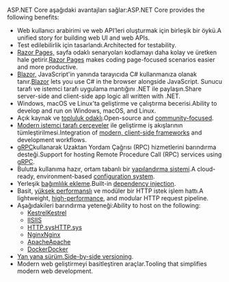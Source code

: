 <span data-ttu-id="beadc-101">ASP.NET Core aşağıdaki avantajları sağlar:</span><span class="sxs-lookup"><span data-stu-id="beadc-101">ASP.NET Core provides the following benefits:</span></span>

* <span data-ttu-id="beadc-102">Web kullanıcı arabirimi ve web API’leri oluşturmak için birleşik bir öykü.</span><span class="sxs-lookup"><span data-stu-id="beadc-102">A unified story for building web UI and web APIs.</span></span>
* <span data-ttu-id="beadc-103">Test edilebilirlik için tasarlandı.</span><span class="sxs-lookup"><span data-stu-id="beadc-103">Architected for testability.</span></span>
* <span data-ttu-id="beadc-104">[Razor Pages,](xref:razor-pages/index) sayfa odaklı senaryoları kodlamayı daha kolay ve üretken hale getirir.</span><span class="sxs-lookup"><span data-stu-id="beadc-104">[Razor Pages](xref:razor-pages/index) makes coding page-focused scenarios easier and more productive.</span></span>
* <span data-ttu-id="beadc-105">[Blazor,](xref:blazor/index) JavaScript'in yanında tarayıcıda C# kullanmanıza olanak tanır.</span><span class="sxs-lookup"><span data-stu-id="beadc-105">[Blazor](xref:blazor/index) lets you use C# in the browser alongside JavaScript.</span></span> <span data-ttu-id="beadc-106">Sunucu tarafı ve istemci tarafı uygulama mantığını .NET ile paylaşın.</span><span class="sxs-lookup"><span data-stu-id="beadc-106">Share server-side and client-side app logic all written with .NET.</span></span>
* <span data-ttu-id="beadc-107">Windows, macOS ve Linux'ta geliştirme ve çalıştırma becerisi.</span><span class="sxs-lookup"><span data-stu-id="beadc-107">Ability to develop and run on Windows, macOS, and Linux.</span></span>
* <span data-ttu-id="beadc-108">Açık kaynak ve [topluluk odaklı](https://live.asp.net/).</span><span class="sxs-lookup"><span data-stu-id="beadc-108">Open-source and [community-focused](https://live.asp.net/).</span></span>
* <span data-ttu-id="beadc-109">[Modern istemci tarafı çerçeveler](xref:blazor/index) ile geliştirme iş akışlarının tümleştirilmesi.</span><span class="sxs-lookup"><span data-stu-id="beadc-109">Integration of [modern, client-side frameworks](xref:blazor/index) and development workflows.</span></span>
* <span data-ttu-id="beadc-110">[gRPC](xref:grpc/index)kullanarak Uzaktan Yordam Çağrısı (RPC) hizmetlerini barındırma desteği.</span><span class="sxs-lookup"><span data-stu-id="beadc-110">Support for hosting Remote Procedure Call (RPC) services using [gRPC](xref:grpc/index).</span></span>
* <span data-ttu-id="beadc-111">Bulutta kullanıma hazır, ortam tabanlı bir [yapılandırma sistemi](xref:fundamentals/configuration/index).</span><span class="sxs-lookup"><span data-stu-id="beadc-111">A cloud-ready, environment-based [configuration system](xref:fundamentals/configuration/index).</span></span>
* <span data-ttu-id="beadc-112">Yerleşik [bağımlılık ekleme](xref:fundamentals/dependency-injection).</span><span class="sxs-lookup"><span data-stu-id="beadc-112">Built-in [dependency injection](xref:fundamentals/dependency-injection).</span></span>
* <span data-ttu-id="beadc-113">Basit, [yüksek performanslı](https://github.com/aspnet/benchmarks) ve modüler bir HTTP istek işlem hattı.</span><span class="sxs-lookup"><span data-stu-id="beadc-113">A lightweight, [high-performance](https://github.com/aspnet/benchmarks), and modular HTTP request pipeline.</span></span>
* <span data-ttu-id="beadc-114">Aşağıdakileri barındırma yeteneği:</span><span class="sxs-lookup"><span data-stu-id="beadc-114">Ability to host on the following:</span></span>
  * [<span data-ttu-id="beadc-115">Kestrel</span><span class="sxs-lookup"><span data-stu-id="beadc-115">Kestrel</span></span>](xref:fundamentals/servers/kestrel)
  * [<span data-ttu-id="beadc-116">IIS</span><span class="sxs-lookup"><span data-stu-id="beadc-116">IIS</span></span>](xref:host-and-deploy/iis/index)
  * [<span data-ttu-id="beadc-117">HTTP.sys</span><span class="sxs-lookup"><span data-stu-id="beadc-117">HTTP.sys</span></span>](xref:fundamentals/servers/httpsys)
  * [<span data-ttu-id="beadc-118">Nginx</span><span class="sxs-lookup"><span data-stu-id="beadc-118">Nginx</span></span>](xref:host-and-deploy/linux-nginx)
  * [<span data-ttu-id="beadc-119">Apache</span><span class="sxs-lookup"><span data-stu-id="beadc-119">Apache</span></span>](xref:host-and-deploy/linux-apache)
  * [<span data-ttu-id="beadc-120">Docker</span><span class="sxs-lookup"><span data-stu-id="beadc-120">Docker</span></span>](xref:host-and-deploy/docker/index)
* <span data-ttu-id="beadc-121">[Yan yana sürüm.](/dotnet/standard/choosing-core-framework-server#a-need-for-side-by-side-of-net-versions-per-application-level)</span><span class="sxs-lookup"><span data-stu-id="beadc-121">[Side-by-side versioning](/dotnet/standard/choosing-core-framework-server#a-need-for-side-by-side-of-net-versions-per-application-level).</span></span>
* <span data-ttu-id="beadc-122">Modern web geliştirmeyi basitleştiren araçlar.</span><span class="sxs-lookup"><span data-stu-id="beadc-122">Tooling that simplifies modern web development.</span></span>
